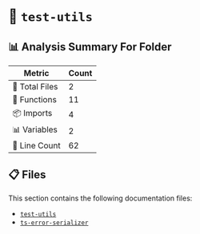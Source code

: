 # 📁 `test-utils`

## 📊 Analysis Summary For Folder

| Metric | Count |
|--------|-------|
| 📁 Total Files | 2 |
| 🔧 Functions | 11 |
| 📦 Imports | 4 |
| 📊 Variables | 2 |
| 🔢 Line Count | 62 |


## 📋 Files

This section contains the following documentation files:

- [`test-utils`](./test-utils.md)
- [`ts-error-serializer`](./ts-error-serializer.md)